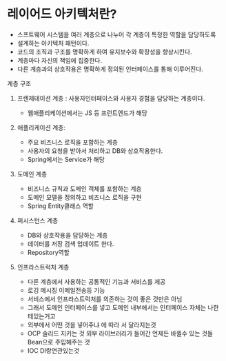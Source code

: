 # 레이어드 아키텍처란?

- 스프트웨어 시스템을 여러 계층으로 나누어 각 계층이 특정한 역할을 담당하도록
- 설계하는 아키텍처 패턴이다.
- 코드의 조직과 구조를 명확하게 하여 유지보수와 확장성을 향상시킨다.
- 계층마다 자신의 책임에 집중한다.
- 다른 계층과의 상호작용은 명확하게 정의된 인터페이스를 통해 이루어진다.


계층 구조
1. 프렌제테이션 계층 : 사용자인터페이스와 사용자 경험을 담당하는 계층이다.
    - 웹애플리케이션에서는 JS 등 프런트엔드가 해당

2. 애플리케이션 계층:
    - 주요 비즈니스 로직을 포함하는 계층
    - 사용자의 요청을 받아서 처리하고 DB와 상호작용한다.
    - Spring에서는 Service가 해당

3. 도메인 계층
    - 비즈니스 규칙과 도메인 객체를 포함하는 계층
    - 도메인 모델을 정의하고 비즈니스 로직을 구현
    - Spring Entity클래스 역할

4. 퍼시스턴스 계층
    - DB와 상호작용을 담당하는 계층
    - 데이터를 저장 검색 업데이트 한다.
    - Repository역할

5. 인프라스트럭처 계층
    - 다른 계층에서 사용하는 공통적인 기능과 서비스를 제공
    - 로깅 메시징 이메일전송등 기능
    - 서비스에서 인프라스트럭처를 의존하는 것이 좋은 것만은 아님
    - 그래서 도메인 인터페이스를 넣고 도메인 내부에서는 인터페이스 자체는 나한테있는거고 
    - 외부에서 어떤 것을 넣어주냐 에 따라 서 달라지는것 
    - OCP 솔리드 지키는 것 외부 라이브러리가 들어간 언제든 바뀔수 있는 것들 Bean으로 주입해주는 것 
    - IOC DI랑연관있는것
